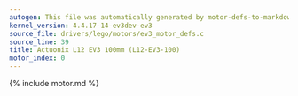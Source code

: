 ```yaml
---
autogen: This file was automatically generated by motor-defs-to-markdown.py
kernel_version: 4.4.17-14-ev3dev-ev3
source_file: drivers/lego/motors/ev3_motor_defs.c
source_line: 39
title: Actuonix L12 EV3 100mm (L12-EV3-100)
motor_index: 0
---
```


{% include motor.md %}
